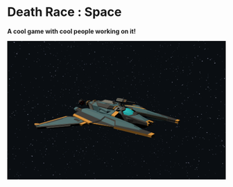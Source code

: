# Death Race : Space
**A cool game with cool people working on it!**

![Death Racer: Space](https://github.com/SAE0921-Vienna/Death_Race/blob/main/spaceship.png)
